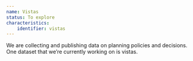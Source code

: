 ```yaml
---
name: Vistas
status: To explore
characteristics:
    identifier: vistas
---
```


We are collecting and publishing data on planning policies and decisions. One dataset that we’re currently working on is vistas.
